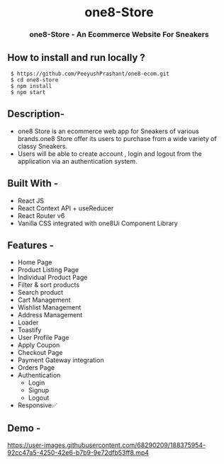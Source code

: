 <h1 align="center"> one8-Store </h1>
<h3 align="center"> one8-Store - An Ecommerce Website For Sneakers </h3>


 ## How to install and run locally ?
 

  ```
   $ https://github.com/PeeyushPrashant/one8-ecom.git
   $ cd one8-store
   $ npm install
   $ npm start

  ```
  
  ## Description-
 - one8 Store is an ecommerce web app for Sneakers of various brands.one8 Store offer its users to purchase from a wide variety of classy Sneakers. 
 - Users will be able to create account , login and logout from the application via an authentication system. 
 

## Built With -
 - React JS
 - React Context API + useReducer
 - React Router v6
 - Vanilla CSS integrated with one8Ui Component Library


## Features -
- Home Page
- Product Listing Page
- Individual Product Page
- Filter & sort products
- Search product
- Cart Management
- Wishlist Management
- Address Management
- Loader
- Toastify
- User Profile Page
- Apply Coupon
- Checkout Page
- Payment Gateway integration
- Orders Page
- Authentication
    - Login
    - Signup
    - Logout
- Responsive✅
   
## Demo -





https://user-images.githubusercontent.com/68290209/188375954-92cc47a5-4250-42e6-b7b9-9e72dfb53ff8.mp4






